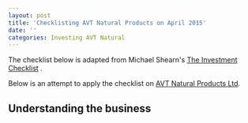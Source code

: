 ```yaml
---
layout: post
title: 'Checklisting AVT Natural Products on April 2015'
date: ''
categories: Investing AVT Natural
---
```

The checklist below is adapted from Michael Shearn's [The Investment Checklist](http://www.amazon.in/Investment-Checklist-Art-Depth-Research-ebook/dp/B005OYGOZW/ref=tmm_kin_swatch_0?_encoding=UTF8&sr=&qid=) .

Below is an attempt to apply the checklist on [AVT Natural Products Ltd](www.avtnatural.com).

Understanding the business
--------------------------

